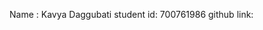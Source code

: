 Name : Kavya Daggubati                                           student id: 700761986                              github link:
                               
